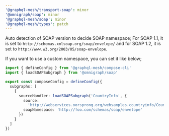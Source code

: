 ```yaml
---
'@graphql-mesh/transport-soap': minor
'@omnigraph/soap': minor
'@graphql-mesh/soap': minor
'@graphql-mesh/types': patch
---
```


Auto detection of SOAP version to decide SOAP namespace;
For SOAP 1.1, it is set to `http://schemas.xmlsoap.org/soap/envelope/` and for SOAP 1.2, it is set to `http://www.w3.org/2003/05/soap-envelope`.

If you want to use a custom namespace, you can set it like below;

```ts
import { defineConfig } from '@graphql-mesh/compose-cli'
import { loadSOAPSubgraph } from '@omnigraph/soap'

export const composeConfig = defineConfig({
  subgraphs: [
    {
      sourceHandler: loadSOAPSubgraph('CountryInfo', {
        source:
          'http://webservices.oorsprong.org/websamples.countryinfo/CountryInfoService.wso?WSDL',
        soapNamespace: 'http://foo.com/schemas/soap/envelope'
      })
    }
  ]
})
```

